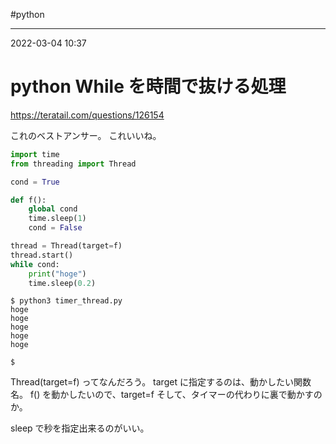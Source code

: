 #python 

---
2022-03-04  10:37

# python   While を時間で抜ける処理

https://teratail.com/questions/126154

これのベストアンサー。
これいいね。

```python:timer_thread.py
import time
from threading import Thread

cond = True

def f():
	global cond
	time.sleep(1)
	cond = False

thread = Thread(target=f)
thread.start()
while cond:
	print("hoge")
	time.sleep(0.2)
```
```shell
$ python3 timer_thread.py
hoge
hoge
hoge
hoge
hoge

$
```
Thread(target=f) ってなんだろう。
target に指定するのは、動かしたい関数名。
f() を動かしたいので、target=f
そして、タイマーの代わりに裏で動かすのか。

sleep で秒を指定出来るのがいい。




